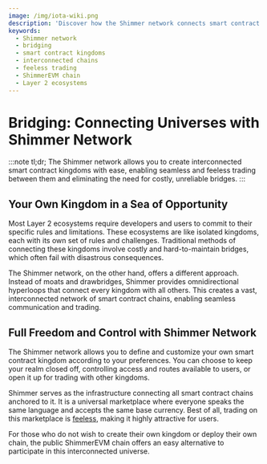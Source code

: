 ```yaml
---
image: /img/iota-wiki.png
description: 'Discover how the Shimmer network connects smart contract kingdoms, providing seamless and feeless trading between them, eliminating the need for traditional bridges.'
keywords:
  - Shimmer network
  - bridging
  - smart contract kingdoms
  - interconnected chains
  - feeless trading
  - ShimmerEVM chain
  - Layer 2 ecosystems
---
```


# Bridging: Connecting Universes with Shimmer Network

:::note tl;dr;
The Shimmer network allows you to create interconnected smart contract kingdoms with ease, enabling seamless and feeless
trading between them and eliminating the need for costly, unreliable bridges.
:::

## Your Own Kingdom in a Sea of Opportunity

Most Layer 2 ecosystems require developers and users to commit to their specific rules and limitations. These ecosystems
are like isolated kingdoms, each with its own set of rules and challenges. Traditional methods of connecting these
kingdoms involve costly and hard-to-maintain bridges, which often fail with disastrous consequences.

The Shimmer network, on the other hand, offers a different approach. Instead of moats and drawbridges, Shimmer provides
omnidirectional hyperloops that connect every kingdom with all others. This creates a vast, interconnected network of
smart contract chains, enabling seamless communication and trading.

## Full Freedom and Control with Shimmer Network

The Shimmer network allows you to define and customize your own smart contract kingdom according to your preferences.
You can choose to keep your realm closed off, controlling access and routes available to users, or open it up for
trading with other kingdoms.

Shimmer serves as the infrastructure connecting all smart contract chains anchored to it. It is a universal
marketplace where everyone speaks the same language and accepts the same base currency. Best of all, trading on this
marketplace is [feeless](feeless.md), making it highly attractive for users.

For those who do not wish to create their own kingdom or deploy their own chain, the public ShimmerEVM chain offers an
easy alternative to participate in this interconnected universe.

